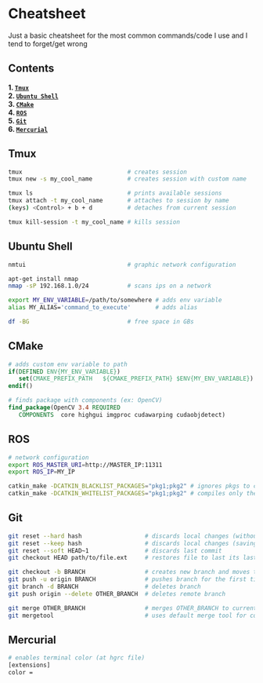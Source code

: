 Cheatsheet
==========

Just a basic cheatsheet for the most common commands/code I use and I tend to forget/get wrong

Contents
---------
**1. [`Tmux`](#Tmux)**  
**2. [`Ubuntu Shell`](#Ubuntu)**  
**3. [`CMake`](#CMake)**  
**4. [`ROS`](#ROS)**  
**5. [`Git`](#Git)**  
**6. [`Mercurial`](#Mercurial)**

Tmux
----

```bash
tmux                              # creates session
tmux new -s my_cool_name          # creates session with custom name

tmux ls                           # prints available sessions
tmux attach -t my_cool_name       # attaches to session by name
(keys) <Control> + b + d          # detaches from current session

tmux kill-session -t my_cool_name # kills session
```

Ubuntu Shell
------
```bash
nmtui                             # graphic network configuration

apt-get install nmap
nmap -sP 192.168.1.0/24           # scans ips on a network

export MY_ENV_VARIABLE=/path/to/somewhere # adds env variable
alias MY_ALIAS='command_to_execute'       # adds alias

df -BG                            # free space in GBs
```

CMake
-----
```cmake
# adds custom env variable to path
if(DEFINED ENV{MY_ENV_VARIABLE})
   set(CMAKE_PREFIX_PATH   ${CMAKE_PREFIX_PATH} $ENV{MY_ENV_VARIABLE})
endif()

# finds package with components (ex: OpenCV)
find_package(OpenCV 3.4 REQUIRED
   COMPONENTS  core highgui imgproc cudawarping cudaobjdetect)
```

ROS
---
```bash
# network configuration
export ROS_MASTER_URI=http://MASTER_IP:11311 
export ROS_IP=MY_IP

catkin_make -DCATKIN_BLACKLIST_PACKAGES="pkg1;pkg2" # ignores pkgs to compile
catkin_make -DCATKIN_WHITELIST_PACKAGES="pkg1;pkg2" # compiles only these pkgs
```

Git
---
```bash
git reset --hard hash                  # discards local changes (without saving them)
git reset --keep hash                  # discards local changes (saving them)
git reset --soft HEAD~1                # discards last commit
git checkout HEAD path/to/file.ext     # restores file to last its last commited version

git checkout -b BRANCH                 # creates new branch and moves to it
git push -u origin BRANCH              # pushes branch for the first time
git branch -d BRANCH                   # deletes branch
git push origin --delete OTHER_BRANCH  # deletes remote branch 

git merge OTHER_BRANCH                 # merges OTHER_BRANCH to current one
git mergetool                          # uses default merge tool for conflicts
```

Mercurial
---
```bash
# enables terminal color (at hgrc file)
[extensions]
color =
```

